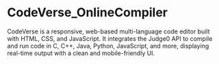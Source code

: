 # CodeVerse_OnlineCompiler
CodeVerse is a responsive, web-based multi-language code editor built with HTML, CSS, and JavaScript. It integrates the Judge0 API to compile and run code in C, C++, Java, Python, JavaScript, and more, displaying real-time output with a clean and mobile-friendly UI.
